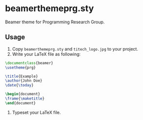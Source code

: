 # beamerthemeprg.sty

Beamer theme for Programming Research Group.

## Usage

1. Copy `beamerthemeprg.sty` and `titech_logo.jpg` to your project.
1. Write your LaTeX file as following:
  ```tex
  \documentclass{beamer}
  \usetheme{prg}

  \title{Example}
  \author{John Doe}
  \date{\today}

  \begin{document}
  \frame{\maketitle}
  \end{document}
  ```
1. Typeset your LaTeX file.
